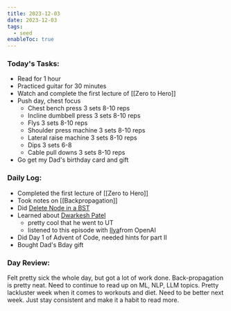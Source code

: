 ```yaml
---
title: 2023-12-03
date: 2023-12-03
tags:
  - seed
enableToc: true
---
```

### Today's Tasks:
- Read for 1 hour
- Practiced guitar for 30 minutes
- Watch and complete the first lecture of [[Zero to Hero]]
- Push day, chest focus
	- Chest bench press 3 sets 8-10 reps
	- Incline dumbbell press 3 sets 8-10 reps
	- Flys 3 sets 8-10 reps
	- Shoulder press machine 3 sets 8-10 reps
	- Lateral raise machine 3 sets 8-10 reps
	- Dips 3 sets 6-8
	- Cable pull downs 3 sets 8-10 reps
- Go get my Dad's birthday card and gift

### Daily Log:
- Completed the first lecture of [[Zero to Hero]]
- Took notes on [[Backpropagation]]
- Did [Delete Node in a BST](https://www.notion.so/7d8580f32d8d463cb866c25ac2a0a5d9?v=1d75641e8c134e9faca7cda0bb8e2dc4&p=17fb17ed0945442688872fffb1281bd7&pm=s) 
- Learned about [Dwarkesh Patel](https://www.dwarkeshpatel.com/)
	- pretty cool that he went to UT
	- listened to this episode with [Ilya](https://www.youtube.com/watch?v=Yf1o0TQzry8&ab_channel=DwarkeshPatel)from OpenAI
- Did Day 1 of Advent of Code, needed hints for part II
- Bought Dad's Bday gift


### Day Review:
Felt pretty sick the whole day, but got a lot of work done. Back-propagation is pretty neat. Need to continue to read up on ML, NLP, LLM topics. Pretty lackluster week when it comes to workouts and diet. Need to be better next week. Just stay consistent and make it a habit to read more. 